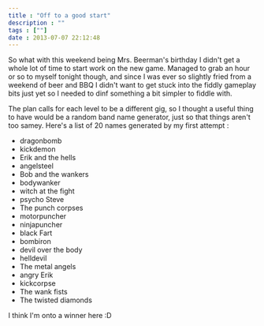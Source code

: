 ```yaml
---
title : "Off to a good start"
description : ""
tags : [""]
date : 2013-07-07 22:12:48
---
```


So what with this weekend being Mrs. Beerman's birthday I didn't get a whole lot of time to start work on the new game. Managed to grab an hour or so to myself tonight though, and since I was ever so slightly fried from a weekend of beer and BBQ I didn't want to get stuck into the fiddly gameplay bits just yet so I needed to dinf something a bit simpler to fiddle with.

The plan calls for each level to be a different gig, so I thought a useful thing to have would be a random band name generator, just so that things aren't too samey. Here's a list of 20 names generated by my first attempt : 

<ul>
<li>dragonbomb</li>
<li>kickdemon</li>
<li>Erik and the hells</li>
<li>angelsteel</li>
<li>Bob and the wankers</li>
<li>bodywanker</li>
<li>witch at the fight</li>
<li>psycho Steve</li>
<li>The punch corpses</li>
<li>motorpuncher</li>
<li>ninjapuncher</li>
<li>black Fart</li>
<li>bombiron</li>
<li>devil over the body</li>
<li>helldevil</li>
<li>The metal angels</li>
<li>angry Erik</li>
<li>kickcorpse</li>
<li>The wank fists</li>
<li>The twisted diamonds</li>
</ul>
I think I'm onto a winner here :D


<!--more-->